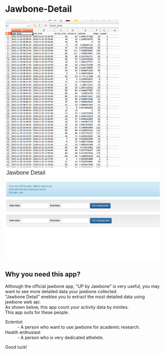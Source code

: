 # Jawbone-Detail
<img src="output.png" class="img-rounded">
	    <img src="input.png" class="img-rounded">
	    <h2>Why you need this app?</h2>
	    <p>
		Although the official jawbone app, "UP by Jawbone" is very useful, you may want to see more detailed data your jawbone collected.<br>
		"Jawbone Detail" enebles you to extract the most detailed data using jawbone web api.<br>
		As shown below, this app count your activity data by minites.<br>
		This app suits for these people.
	    </p>
	    <dl>
		<dt>Scientist</dt>
		<dd>- A person who want to use jawbone for academic research.</dd>
		<dt>Health enthusiast</dt>
		<dd>- A person who is very dedicated athelete.</dd>
	    </dl>
	    <p>Good luck!</p>
